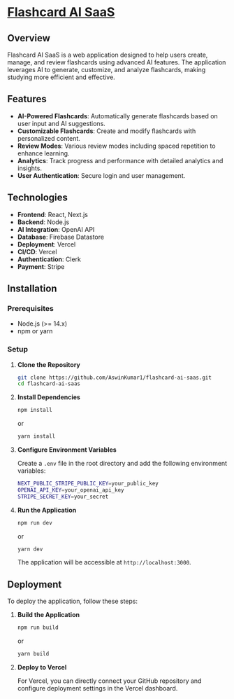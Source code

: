 # [Flashcard AI SaaS](https://flashcard-ai-saas.vercel.app/)

## Overview

Flashcard AI SaaS is a web application designed to help users create, manage, and review flashcards using advanced AI features. The application leverages AI to generate, customize, and analyze flashcards, making studying more efficient and effective.

## Features

- **AI-Powered Flashcards**: Automatically generate flashcards based on user input and AI suggestions.
- **Customizable Flashcards**: Create and modify flashcards with personalized content.
- **Review Modes**: Various review modes including spaced repetition to enhance learning.
- **Analytics**: Track progress and performance with detailed analytics and insights.
- **User Authentication**: Secure login and user management.

## Technologies

- **Frontend**: React, Next.js
- **Backend**: Node.js
- **AI Integration**: OpenAI API
- **Database**: Firebase Datastore
- **Deployment**: Vercel
- **CI/CD**: Vercel
- **Authentication**: Clerk
- **Payment**: Stripe

## Installation

### Prerequisites

- Node.js (>= 14.x)
- npm or yarn

### Setup

1. **Clone the Repository**

   ```bash
   git clone https://github.com/AswinKumar1/flashcard-ai-saas.git
   cd flashcard-ai-saas
   ```

2. **Install Dependencies**

   ```bash
   npm install
   ```

   or

   ```bash
   yarn install
   ```

3. **Configure Environment Variables**

   Create a `.env` file in the root directory and add the following environment variables:

   ```bash
   NEXT_PUBLIC_STRIPE_PUBLIC_KEY=your_public_key
   OPENAI_API_KEY=your_openai_api_key
   STRIPE_SECRET_KEY=your_secret
   ```

4. **Run the Application**

   ```bash
   npm run dev
   ```

   or

   ```bash
   yarn dev
   ```

   The application will be accessible at `http://localhost:3000`.

## Deployment

To deploy the application, follow these steps:

1. **Build the Application**

   ```bash
   npm run build
   ```

   or

   ```bash
   yarn build
   ```

2. **Deploy to Vercel**

   For Vercel, you can directly connect your GitHub repository and configure deployment settings in the Vercel dashboard.




